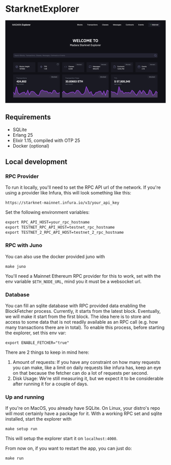 # StarknetExplorer
![image](./priv/static/images/explorer_preview.png)

## Requirements

- SQLite
- Erlang 25
- Elixir 1.15, compiled with OTP 25
- Docker (optional)

## Local development

### RPC Provider
To run it locally, you'll need to set the RPC API url of the network. If you're using a provider like Infura, this will look something like this:

```
https://starknet-mainnet.infura.io/v3/your_api_key
```

Set the following environment variables:

```
export RPC_API_HOST=your_rpc_hostname
export TESTNET_RPC_API_HOST=testnet_rpc_hostname
export TESTNET_2_RPC_API_HOST=testnet_2_rpc_hostname
```

### RPC with Juno
You can also use the docker provided juno with
```
make juno
```
You'll need a Mainnet Ethereum RPC provider for this to
work, set with the env variable `$ETH_NODE_URL`, mind you
it must be a websocket url.
### Database
You can fill an sqlite database with RPC provided data enabling 
the BlockFetcher process. Currently, it starts 
from the latest block. Eventually, we will make it 
start from the first block. The idea here is to store 
and access to some data that is not readily available
as an RPC call (e.g. how many transactions there are in total).
To enable this process, before starting the explorer, set this env var:
```
export ENABLE_FETCHER="true"
```
There are 2 things to keep in mind here:
1. Amount of requests: If you have any constraint 
   on how many requests you can make, like a limit on daily requests like infura has,
   keep an eye on that because the fetcher can do a lot of requests per second.
2. Disk Usage: We're still measuring it, but we expect it to be considerable 
   after running it for a couple of days.
### Up and running
If you're on MacOS, you already have SQLite.
On Linux, your distro's repo will most certainly have a package for it.
With a working RPC set and sqlite installed, start the explorer with
```
make setup run
```

This will setup the explorer start it on `localhost:4000`.

From now on, if you want to restart the app, you can just do:
```
make run
```
